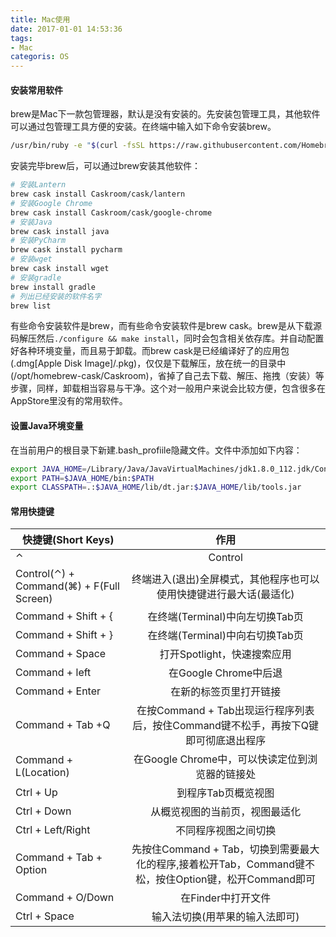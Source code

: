 ```yaml
---
title: Mac使用
date: 2017-01-01 14:53:36
tags:
- Mac
categoris: OS
---
```


#### 安装常用软件

brew是Mac下一款包管理器，默认是没有安装的。先安装包管理工具，其他软件可以通过包管理工具方便的安装。在终端中输入如下命令安装brew。

<!-- more -->

```Bash
/usr/bin/ruby -e "$(curl -fsSL https://raw.githubusercontent.com/Homebrew/install/master/install)"
```

安装完毕brew后，可以通过brew安装其他软件：

```Bash
# 安装Lantern
brew cask install Caskroom/cask/lantern
# 安装Google Chrome
brew cask install Caskroom/cask/google-chrome
# 安装Java
brew cask install java
# 安装PyCharm
brew cask install pycharm
# 安装wget
brew cask install wget
# 安装gradle
brew install gradle
# 列出已经安装的软件名字
brew list
```

有些命令安装软件是brew，而有些命令安装软件是brew cask。brew是从下载源码解压然后`./configure && make install`，同时会包含相关依存库。并自动配置好各种环境变量，而且易于卸载。而brew cask是已经编译好了的应用包(.dmg[Apple Disk Image]/.pkg)，仅仅是下载解压，放在统一的目录中(/opt/homebrew-cask/Caskroom)，省掉了自己去下载、解压、拖拽（安装）等步骤，同样，卸载相当容易与干净。这个对一般用户来说会比较方便，包含很多在AppStore里没有的常用软件。

#### 设置Java环境变量

在当前用户的根目录下新建.bash_profiile隐藏文件。文件中添加如下内容：

```Bash
export JAVA_HOME=/Library/Java/JavaVirtualMachines/jdk1.8.0_112.jdk/Contents/Home #jdk安装路径   
export PATH=$JAVA_HOME/bin:$PATH 
export CLASSPATH=.:$JAVA_HOME/lib/dt.jar:$JAVA_HOME/lib/tools.jar
```

#### 常用快捷键

| 快捷键(Short Keys)  | 作用  |
| ----------------- |:-------------:|
| ⌃ | Control |
| Control(⌃) + Command(⌘) + F(Full Screen)  | 终端进入(退出)全屏模式，其他程序也可以使用快捷键进行最大话(最适化) |
| Command + Shift + { | 在终端(Terminal)中向左切换Tab页 |
| Command + Shift + } | 在终端(Terminal)中向右切换Tab页 |
| Command + Space | 打开Spotlight，快速搜索应用 |
| Command + left | 在Google Chrome中后退 |
| Command + Enter | 在新的标签页里打开链接 |
| Command + Tab +Q | 在按Command + Tab出现运行程序列表后，按住Command键不松手，再按下Q键即可彻底退出程序 |
| Command + L(Location) | 在Google Chrome中，可以快读定位到浏览器的链接处 |
| Ctrl + Up | 到程序Tab页概览视图 |
| Ctrl + Down | 从概览视图的当前页，视图最适化 |
| Ctrl + Left/Right | 不同程序视图之间切换 |
| Command + Tab + Option | 先按住Command + Tab，切换到需要最大化的程序,接着松开Tab，Command键不松，按住Option键，松开Command即可 |
| Command + O/Down | 在Finder中打开文件 |
| Ctrl + Space | 输入法切换(用苹果的输入法即可) |
